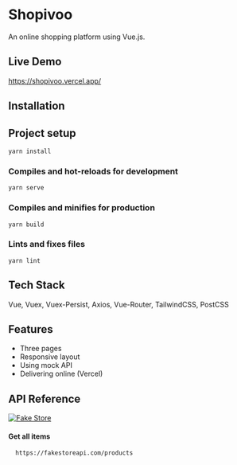 
# Shopivoo

An online shopping platform using Vue.js.


## Live Demo

https://shopivoo.vercel.app/


## Installation

## Project setup
```
yarn install
```

### Compiles and hot-reloads for development
```
yarn serve
```

### Compiles and minifies for production
```
yarn build
```

### Lints and fixes files
```
yarn lint
```
## Tech Stack

Vue, Vuex, Vuex-Persist, Axios, Vue-Router, TailwindCSS, PostCSS
## Features

- Three pages
- Responsive layout
- Using mock API
- Delivering online (Vercel)


## API Reference

[![Fake Store ](https://fakestoreapi.com/icons/logo.png)](https://fakestoreapi.com/)


#### Get all items

```http
  https://fakestoreapi.com/products

